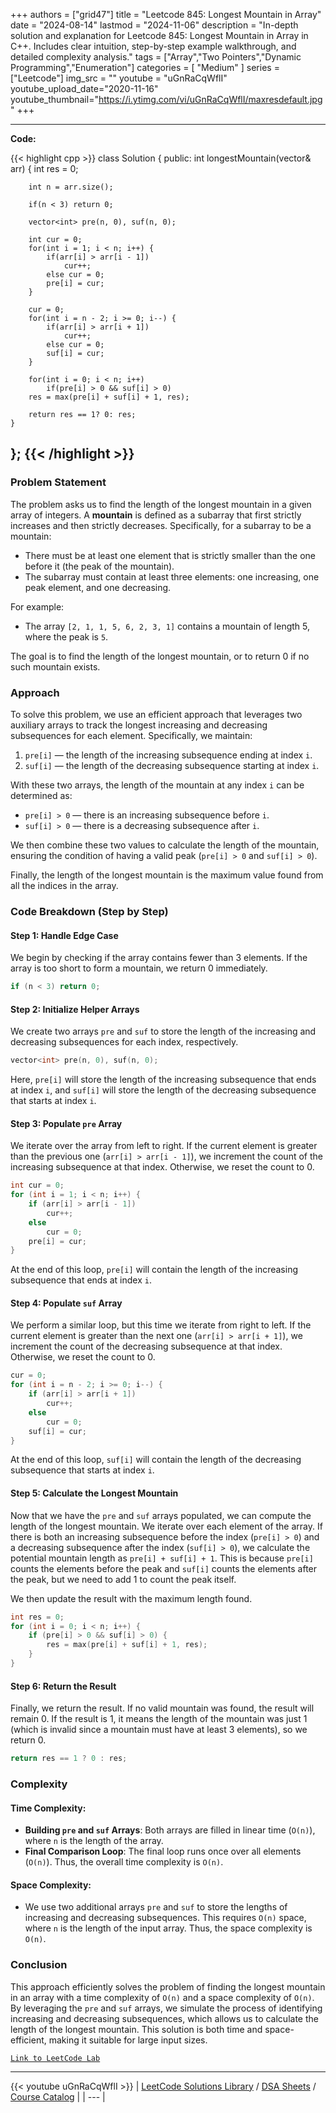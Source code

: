 
+++
authors = ["grid47"]
title = "Leetcode 845: Longest Mountain in Array"
date = "2024-08-14"
lastmod = "2024-11-06"
description = "In-depth solution and explanation for Leetcode 845: Longest Mountain in Array in C++. Includes clear intuition, step-by-step example walkthrough, and detailed complexity analysis."
tags = ["Array","Two Pointers","Dynamic Programming","Enumeration"]
categories = [
    "Medium"
]
series = ["Leetcode"]
img_src = ""
youtube = "uGnRaCqWflI"
youtube_upload_date="2020-11-16"
youtube_thumbnail="https://i.ytimg.com/vi/uGnRaCqWflI/maxresdefault.jpg"
+++



---
**Code:**

{{< highlight cpp >}}
class Solution {
public:
    int longestMountain(vector<int>& arr) {
        int res = 0;
        
        int n = arr.size();
        
        if(n < 3) return 0;

        vector<int> pre(n, 0), suf(n, 0);
        
        int cur = 0;
        for(int i = 1; i < n; i++) {
            if(arr[i] > arr[i - 1])
                cur++;
            else cur = 0;
            pre[i] = cur;
        }

        cur = 0;
        for(int i = n - 2; i >= 0; i--) {
            if(arr[i] > arr[i + 1])
                cur++;
            else cur = 0;
            suf[i] = cur;
        }
        
        for(int i = 0; i < n; i++)
            if(pre[i] > 0 && suf[i] > 0)
        res = max(pre[i] + suf[i] + 1, res);
        
        return res == 1? 0: res;
    }
};
{{< /highlight >}}
---

### Problem Statement

The problem asks us to find the length of the longest mountain in a given array of integers. A **mountain** is defined as a subarray that first strictly increases and then strictly decreases. Specifically, for a subarray to be a mountain:
- There must be at least one element that is strictly smaller than the one before it (the peak of the mountain).
- The subarray must contain at least three elements: one increasing, one peak element, and one decreasing.

For example:
- The array `[2, 1, 1, 5, 6, 2, 3, 1]` contains a mountain of length 5, where the peak is `5`.

The goal is to find the length of the longest mountain, or to return 0 if no such mountain exists.

### Approach

To solve this problem, we use an efficient approach that leverages two auxiliary arrays to track the longest increasing and decreasing subsequences for each element. Specifically, we maintain:
1. `pre[i]` — the length of the increasing subsequence ending at index `i`.
2. `suf[i]` — the length of the decreasing subsequence starting at index `i`.

With these two arrays, the length of the mountain at any index `i` can be determined as:
- `pre[i] > 0` — there is an increasing subsequence before `i`.
- `suf[i] > 0` — there is a decreasing subsequence after `i`.

We then combine these two values to calculate the length of the mountain, ensuring the condition of having a valid peak (`pre[i] > 0` and `suf[i] > 0`).

Finally, the length of the longest mountain is the maximum value found from all the indices in the array.

### Code Breakdown (Step by Step)

#### Step 1: Handle Edge Case
We begin by checking if the array contains fewer than 3 elements. If the array is too short to form a mountain, we return 0 immediately.

```cpp
if (n < 3) return 0;
```

#### Step 2: Initialize Helper Arrays
We create two arrays `pre` and `suf` to store the length of the increasing and decreasing subsequences for each index, respectively.

```cpp
vector<int> pre(n, 0), suf(n, 0);
```

Here, `pre[i]` will store the length of the increasing subsequence that ends at index `i`, and `suf[i]` will store the length of the decreasing subsequence that starts at index `i`.

#### Step 3: Populate `pre` Array
We iterate over the array from left to right. If the current element is greater than the previous one (`arr[i] > arr[i - 1]`), we increment the count of the increasing subsequence at that index. Otherwise, we reset the count to 0.

```cpp
int cur = 0;
for (int i = 1; i < n; i++) {
    if (arr[i] > arr[i - 1])
        cur++;
    else
        cur = 0;
    pre[i] = cur;
}
```

At the end of this loop, `pre[i]` will contain the length of the increasing subsequence that ends at index `i`.

#### Step 4: Populate `suf` Array
We perform a similar loop, but this time we iterate from right to left. If the current element is greater than the next one (`arr[i] > arr[i + 1]`), we increment the count of the decreasing subsequence at that index. Otherwise, we reset the count to 0.

```cpp
cur = 0;
for (int i = n - 2; i >= 0; i--) {
    if (arr[i] > arr[i + 1])
        cur++;
    else
        cur = 0;
    suf[i] = cur;
}
```

At the end of this loop, `suf[i]` will contain the length of the decreasing subsequence that starts at index `i`.

#### Step 5: Calculate the Longest Mountain
Now that we have the `pre` and `suf` arrays populated, we can compute the length of the longest mountain. We iterate over each element of the array. If there is both an increasing subsequence before the index (`pre[i] > 0`) and a decreasing subsequence after the index (`suf[i] > 0`), we calculate the potential mountain length as `pre[i] + suf[i] + 1`. This is because `pre[i]` counts the elements before the peak and `suf[i]` counts the elements after the peak, but we need to add 1 to count the peak itself.

We then update the result with the maximum length found.

```cpp
int res = 0;
for (int i = 0; i < n; i++) {
    if (pre[i] > 0 && suf[i] > 0) {
        res = max(pre[i] + suf[i] + 1, res);
    }
}
```

#### Step 6: Return the Result
Finally, we return the result. If no valid mountain was found, the result will remain 0. If the result is 1, it means the length of the mountain was just 1 (which is invalid since a mountain must have at least 3 elements), so we return 0.

```cpp
return res == 1 ? 0 : res;
```

### Complexity

#### Time Complexity:
- **Building `pre` and `suf` Arrays**: Both arrays are filled in linear time (`O(n)`), where `n` is the length of the array.
- **Final Comparison Loop**: The final loop runs once over all elements (`O(n)`).
Thus, the overall time complexity is `O(n)`.

#### Space Complexity:
- We use two additional arrays `pre` and `suf` to store the lengths of increasing and decreasing subsequences. This requires `O(n)` space, where `n` is the length of the input array.
Thus, the space complexity is `O(n)`.

### Conclusion

This approach efficiently solves the problem of finding the longest mountain in an array with a time complexity of `O(n)` and a space complexity of `O(n)`. By leveraging the `pre` and `suf` arrays, we simulate the process of identifying increasing and decreasing subsequences, which allows us to calculate the length of the longest mountain. This solution is both time and space-efficient, making it suitable for large input sizes.

[`Link to LeetCode Lab`](https://leetcode.com/problems/longest-mountain-in-array/description/)

---
{{< youtube uGnRaCqWflI >}}
| [LeetCode Solutions Library](https://grid47.xyz/leetcode/) / [DSA Sheets](https://grid47.xyz/sheets/) / [Course Catalog](https://grid47.xyz/courses/) |
| --- |
